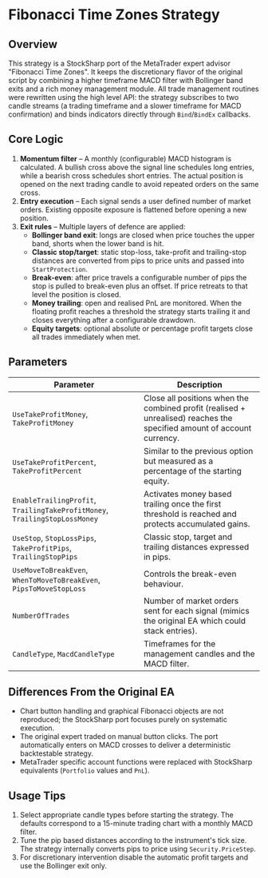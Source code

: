 # Fibonacci Time Zones Strategy

## Overview

This strategy is a StockSharp port of the MetaTrader expert advisor "Fibonacci Time Zones". It keeps the discretionary flavor of the original script by combining a higher timeframe MACD filter with Bollinger band exits and a rich money management module. All trade management routines were rewritten using the high level API: the strategy subscribes to two candle streams (a trading timeframe and a slower timeframe for MACD confirmation) and binds indicators directly through `Bind`/`BindEx` callbacks.

## Core Logic

1. **Momentum filter** – A monthly (configurable) MACD histogram is calculated. A bullish cross above the signal line schedules long entries, while a bearish cross schedules short entries. The actual position is opened on the next trading candle to avoid repeated orders on the same cross.
2. **Entry execution** – Each signal sends a user defined number of market orders. Existing opposite exposure is flattened before opening a new position.
3. **Exit rules** – Multiple layers of defence are applied:
   - **Bollinger band exit**: longs are closed when price touches the upper band, shorts when the lower band is hit.
   - **Classic stop/target**: static stop-loss, take-profit and trailing-stop distances are converted from pips to price units and passed into `StartProtection`.
   - **Break-even**: after price travels a configurable number of pips the stop is pulled to break-even plus an offset. If price retreats to that level the position is closed.
   - **Money trailing**: open and realised PnL are monitored. When the floating profit reaches a threshold the strategy starts trailing it and closes everything after a configurable drawdown.
   - **Equity targets**: optional absolute or percentage profit targets close all trades immediately when met.

## Parameters

| Parameter | Description |
|-----------|-------------|
| `UseTakeProfitMoney`, `TakeProfitMoney` | Close all positions when the combined profit (realised + unrealised) reaches the specified amount of account currency. |
| `UseTakeProfitPercent`, `TakeProfitPercent` | Similar to the previous option but measured as a percentage of the starting equity. |
| `EnableTrailingProfit`, `TrailingTakeProfitMoney`, `TrailingStopLossMoney` | Activates money based trailing once the first threshold is reached and protects accumulated gains. |
| `UseStop`, `StopLossPips`, `TakeProfitPips`, `TrailingStopPips` | Classic stop, target and trailing distances expressed in pips. |
| `UseMoveToBreakEven`, `WhenToMoveToBreakEven`, `PipsToMoveStopLoss` | Controls the break-even behaviour. |
| `NumberOfTrades` | Number of market orders sent for each signal (mimics the original EA which could stack entries). |
| `CandleType`, `MacdCandleType` | Timeframes for the management candles and the MACD filter. |

## Differences From the Original EA

* Chart button handling and graphical Fibonacci objects are not reproduced; the StockSharp port focuses purely on systematic execution.
* The original expert traded on manual button clicks. The port automatically enters on MACD crosses to deliver a deterministic backtestable strategy.
* MetaTrader specific account functions were replaced with StockSharp equivalents (`Portfolio` values and `PnL`).

## Usage Tips

1. Select appropriate candle types before starting the strategy. The defaults correspond to a 15-minute trading chart with a monthly MACD filter.
2. Tune the pip based distances according to the instrument's tick size. The strategy internally converts pips to price using `Security.PriceStep`.
3. For discretionary intervention disable the automatic profit targets and use the Bollinger exit only.
